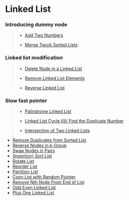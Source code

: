 # Linked List

### Introducing dummy node

> * [Add Two Numbers](add_two_numbers.md)

> * [Merge Two/k Sorted Lists](merge_k_sorted_lists.md)

### Linked list modification

> * [Delete Node in a Linked List](delete_node_in_a_linked_list.md)

> * [Remove Linked List Elements](remove_linked_list_elements.md)

> * [Reverse Linked List](reverse_linked_list.md)

### Slow fast pointer

> * [Palindrome Linked List](palindrome_linked_list.md)

> * [Linked List Cycle I/II/ Find the Duplicate Number](linked_list_cycle.md)

> * [Intersection of Two Linked Lists](intersection_of_two_linked_lists.md)




* [Remove Duplicates from Sorted List](remove_duplicates_from_sorted_list.md)
* [Reverse Nodes in k-Group](reverse_nodes_in_k_group.md)
* [Swap Nodes in Pairs](swap_nodes_in_pairs.md)
* [(Insertion) Sort List](sort_list.md)
* [Rotate List](rotate_list.md)
* [Reorder List](reorder_list.md)
* [Partition List](partition_list.md)
* [Copy List with Random Pointer](copy_list_with_random_pointer.md)
* [Remove Nth Node From End of List](remove_nth_node_from_end_of_list.md)
* [Odd Even Linked List](odd_even_linked_list.md)
* [Plus One Linked List](plus_one_linked_list.md)
